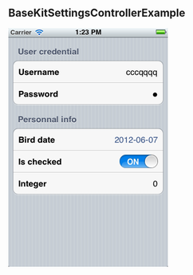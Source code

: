 ## BaseKitSettingsControllerExample

![Screenshot](https://github.com/brunow/BaseKitSettingsControllerExample/raw/master/screenshot.png)